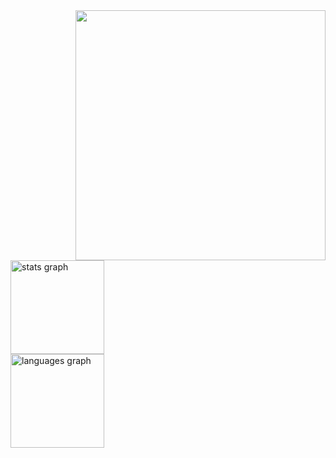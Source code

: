<img align="right" height="400" src="https://i.imgur.com/bcADk2U.png"  />

###

<div align="left">
  <img src="https://github-readme-stats.vercel.app/api?username=godlykira&hide_title=false&hide_rank=false&show_icons=true&include_all_commits=true&count_private=true&disable_animations=false&theme=default&locale=en&hide_border=false" height="150" alt="stats graph" /> <br>
  <img src="https://github-readme-stats.vercel.app/api/top-langs?username=godlykira&locale=en&hide_title=false&layout=compact&card_width=320&langs_count=5&theme=dracula&hide_border=false" height="150" alt="languages graph"  />
</div>

###
